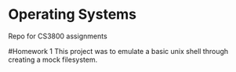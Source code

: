 # Operating Systems
Repo for CS3800 assignments

#Homework 1
This project was to emulate a basic unix shell through creating a mock filesystem.
